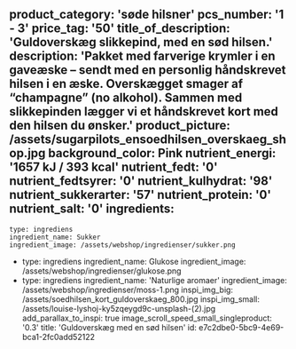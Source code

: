 product_category: 'søde hilsner'
pcs_number: '1 - 3'
price_tag: '50'
title_of_description: 'Guldoverskæg slikkepind, med en sød hilsen.'
description: 'Pakket med farverige krymler i en gaveæske – sendt med en personlig håndskrevet hilsen i en æske. Overskægget smager af “champagne” (no alkohol). Sammen med slikkepinden lægger vi et håndskrevet kort med den hilsen du ønsker.'
product_picture: /assets/sugarpilots_ensoedhilsen_overskaeg_shop.jpg
background_color: Pink
nutrient_energi: '1657 kJ / 393 kcal'
nutrient_fedt: '0'
nutrient_fedtsyrer: '0'
nutrient_kulhydrat: '98'
nutrient_sukkerarter: '57'
nutrient_protein: '0'
nutrient_salt: '0'
ingredients:
  -
    type: ingrediens
    ingredient_name: Sukker
    ingredient_image: /assets/webshop/ingredienser/sukker.png
  -
    type: ingrediens
    ingredient_name: Glukose
    ingredient_image: /assets/webshop/ingredienser/glukose.png
  -
    type: ingrediens
    ingredient_name: 'Naturlige aromaer'
    ingredient_image: /assets/webshop/ingredienser/moss-1.png
inspi_img_big: /assets/soedhilsen_kort_guldoverskaeg_800.jpg
inspi_img_small: /assets/louise-lyshoj-ky5zqeygd9c-unsplash-(2).jpg
add_parallax_to_inspi: true
image_scroll_speed_small_singleproduct: '0.3'
title: 'Guldoverskæg med en sød hilsen'
id: e7c2dbe0-5bc9-4e69-bca1-2fc0add52122
